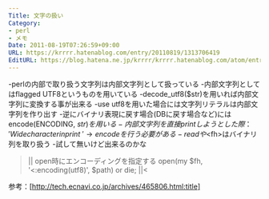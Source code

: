 ```yaml
---
Title: 文字の扱い
Category:
- perl
- メモ
Date: 2011-08-19T07:26:59+09:00
URL: https://krrrr.hatenablog.com/entry/20110819/1313706419
EditURL: https://blog.hatena.ne.jp/krrrr/krrrr.hatenablog.com/atom/entry/11696248318756263042
---
```


-perlの内部で取り扱う文字列は内部文字列として扱っている
-内部文字列としてはflagged UTF8というものを用いている
-decode_utf8($str)を用いれば内部文字列に変換する事が出来る
-use utf8を用いた場合には文字列リテラルは内部文字列を作り出す
-逆にバイナリ表現に戻す場合(DBに戻す場合など)にはencode(ENCODING, $str)を用いる
-内部文字列を直接printしようとした際：'Wide character in print ~'→encodeを行う必要がある
-read や<$fh>はバイナリ列を取り扱う
-試して無いけど出来るのかな
>||
open時にエンコーディングを指定する
open(my $fh, '<:encoding(utf8)', $path) or die;
||<


参考：[http://tech.ecnavi.co.jp/archives/465806.html:title]
